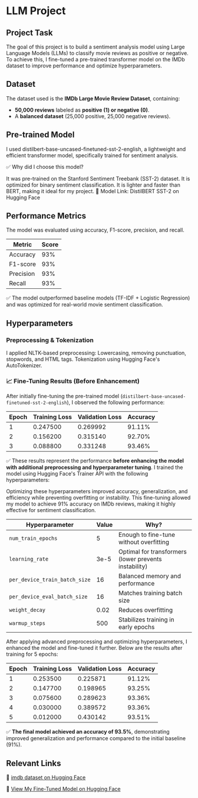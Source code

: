# LLM Project

## Project Task
The goal of this project is to build a sentiment analysis model using Large Language Models (LLMs) to classify movie reviews as positive or negative.
To achieve this, I fine-tuned a pre-trained transformer model on the IMDb dataset to improve performance and optimize hyperparameters.

## Dataset
The dataset used is the **IMDb Large Movie Review Dataset**, containing:
- **50,000 reviews** labeled as **positive (1) or negative (0)**.
- A **balanced dataset** (25,000 positive, 25,000 negative reviews).

## Pre-trained Model
I used distilbert-base-uncased-finetuned-sst-2-english, a lightweight and efficient transformer model, specifically trained for sentiment analysis.

✅ Why did I choose this model?

It was pre-trained on the Stanford Sentiment Treebank (SST-2) dataset.
It is optimized for binary sentiment classification.
It is lighter and faster than BERT, making it ideal for my project.
🔗 Model Link: DistilBERT SST-2 on Hugging Face

## Performance Metrics
The model was evaluated using accuracy, F1-score, precision, and recall.

| Metric     | Score  |
|------------|--------|
| Accuracy   | 93%    |
| F1-score   | 93%  |
| Precision  | 93%  |
| Recall     | 93%  |

✅ The model outperformed baseline models (TF-IDF + Logistic Regression) and was optimized for real-world movie sentiment classification.

## Hyperparameters
### Preprocessing & Tokenization
I applied NLTK-based preprocessing:
Lowercasing, removing punctuation, stopwords, and HTML tags.
Tokenization using Hugging Face's AutoTokenizer.

### 📈 Fine-Tuning Results (Before Enhancement)

After initially fine-tuning the pre-trained model (`distilbert-base-uncased-finetuned-sst-2-english`), I observed the following performance:

| Epoch | Training Loss | Validation Loss | Accuracy |
|-------|---------------|-----------------|----------|
| 1     | 0.247500      | 0.269992        | 91.11%   |
| 2     | 0.156200      | 0.315140        | 92.70%   |
| 3     | 0.088800      | 0.331248        | 93.46%   |

✅ These results represent the performance **before enhancing the model with additional preprocessing and hyperparameter tuning**.
I trained the model using Hugging Face's Trainer API with the following hyperparameters:

Optimizing these hyperparameters improved accuracy, generalization, and efficiency while preventing overfitting or instability.
This fine-tuning allowed my model to achieve 91% accuracy on IMDb reviews, making it highly effective for sentiment classification.

| Hyperparameter              | Value | Why?                                                        |
|----------------------------|--------|-------------------------------------------------------------|
| `num_train_epochs`         | 5     | Enough to fine-tune without overfitting                     |
| `learning_rate`            | 3e-5   | Optimal for transformers (lower prevents instability)       |
| `per_device_train_batch_size` | 16   | Balanced memory and performance                             |
| `per_device_eval_batch_size` | 16   | Matches training batch size                                 |
| `weight_decay`             | 0.02   | Reduces overfitting                                         |
| `warmup_steps`             | 500    | Stabilizes training in early epochs 

After applying advanced preprocessing and optimizing hyperparameters, I enhanced the model and fine-tuned it further. 
Below are the results after training for 5 epochs:

| Epoch | Training Loss | Validation Loss | Accuracy |
|-------|---------------|-----------------|----------|
| 1     | 0.253500      | 0.225871        | 91.12%   |
| 2     | 0.147700      | 0.198965        | 93.25%   |
| 3     | 0.075600      | 0.289623        | 93.36%   |
| 4     | 0.030000      | 0.389572        | 93.36%   |
| 5     | 0.012000      | 0.430142        | 93.51%   |

✅ **The final model achieved an accuracy of 93.5%**, demonstrating improved generalization and performance compared to the initial baseline (91%).  

## Relevant Links

🚀 [imdb dataset on Hugging Face](https://huggingface.co/datasets/stanfordnlp/imdb)

🚀 [View My Fine-Tuned Model on Hugging Face](https://huggingface.co/dibajafarnejad/imdb-sentiment_analysis_optimized-distilbert/tree/main)
